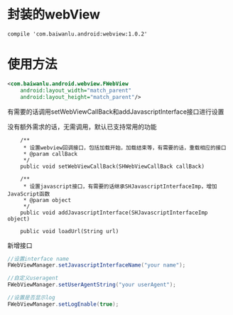 # 封装的webView

```
compile 'com.baiwanlu.android:webview:1.0.2'
```

# 使用方法

```xml
<com.baiwanlu.android.webview.FWebView
    android:layout_width="match_parent"
    android:layout_height="match_parent"/>
```
有需要的话调用setWebViewCallBack和addJavascriptInterface接口进行设置

没有额外需求的话，无需调用，默认已支持常用的功能

```
    /**
     * 设置webview回调接口，包括加载开始，加载结束等，有需要的话，重载相应的接口
     * @param callBack
     */
    public void setWebViewCallBack(SHWebViewCallBack callBack) 

    /**
     * 设置javascript接口，有需要的话继承SHJavascriptInterfaceImp，增加JavaScript函数
     * @param object
     */
    public void addJavascriptInterface(SHJavascriptInterfaceImp object)

    public void loadUrl(String url)
```

新增接口

```java
//设置interface name 
FWebViewManager.setJavascriptInterfaceName("your name");

//自定义useragent
FWebViewManager.setUserAgentString("your userAgent");

//设置是否显示log
FWebViewManager.setLogEnable(true);

 ```
